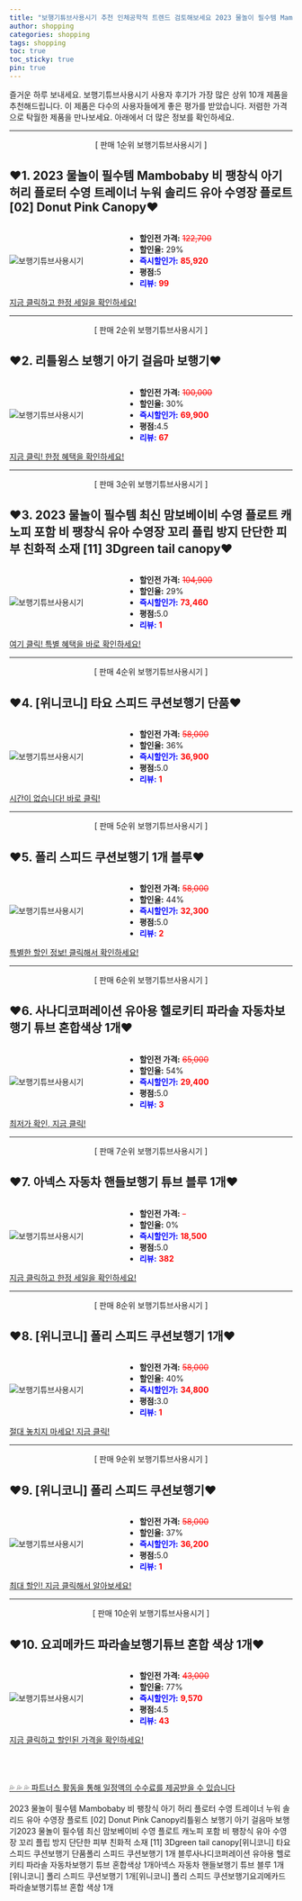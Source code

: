 ```yaml
---
title: "보행기튜브사용시기 추천 인체공학적 트렌드 검토해보세요 2023 물놀이 필수템 Mambobaby 비"
author: shopping
categories: shopping
tags: shopping
toc: true
toc_sticky: true
pin: true
---
```

즐거운 하루 보내세요.  보행기튜브사용시기 사용자 후기가 가장 많은 상위 10개 제품을 추천해드립니다. 이 제품은 다수의 사용자들에게 좋은 평가를 받았습니다. 저렴한 가격으로 탁월한 제품을 만나보세요. 아래에서 더 많은 정보를 확인하세요.

---
<p class="toplist" style="margin: 0 auto; display: block; width: fit-content;">[ 판매 1순위 보행기튜브사용시기 ]</p>

<h2><strong>❤️1. 2023 물놀이 필수템 Mambobaby 비 팽창식 아기 허리 플로터 수영 트레이너 누워 솔리드 유아 수영장 플로트 [02] Donut Pink Canopy❤️</strong></h2>

<div style="display: flex; align-items: center;">
    <div style="flex: 0.4;">
        <img src="https://thumbnail7.coupangcdn.com/thumbnails/remote/230x230ex/image/vendor_inventory/05a9/e1d413439b80e265a4fecee50e080d5ccc63936f52692dc48bb8734f30a4.jpg" alt="보행기튜브사용시기" style="max-width: 100%;">
    </div>
    <div style="flex: 0.6; margin-left: 10px;">
        <ul>
            <li><strong>할인전 가격:</strong> <del style="color: red;">122,700</del></li>
            <li><strong>할인율:</strong> 29%</li>
            <li><span style='color:blue'><strong>즉시할인가:</strong></span> <span style='color:red'><strong>85,920</strong></span></li>
            <li><strong>평점:</strong>5</li>
            <li><span style='color:blue'><strong>리뷰:</strong></span> <span style='color:red'><strong>99</strong></span></li>
        </ul>
    </div>
</div>
<div class="center">
    <a href="https://selin100587001.github.io?lptag=AF9450613&subid=githubio&pageKey=7489159641&traceid=V0-153&itemId=19579835377&vendorItemId=86687397858" class="myButton">
        지금 클릭하고 한정 세일을 확인하세요!
    </a>
</div>


---
<p class="toplist" style="margin: 0 auto; display: block; width: fit-content;">[ 판매 2순위 보행기튜브사용시기 ]</p>

<h2><strong>❤️2. 리틀윙스 보행기 아기 걸음마 보행기❤️</strong></h2>

<div style="display: flex; align-items: center;">
    <div style="flex: 0.4;">
        <img src="https://thumbnail10.coupangcdn.com/thumbnails/remote/230x230ex/image/vendor_inventory/6fd0/82ffe2a326f6ca098c779659688dd17d99eb01724a0c8431214fce114650.jpg" alt="보행기튜브사용시기" style="max-width: 100%;">
    </div>
    <div style="flex: 0.6; margin-left: 10px;">
        <ul>
            <li><strong>할인전 가격:</strong> <del style="color: red;">100,000</del></li>
            <li><strong>할인율:</strong> 30%</li>
            <li><span style='color:blue'><strong>즉시할인가:</strong></span> <span style='color:red'><strong>69,900</strong></span></li>
            <li><strong>평점:</strong>4.5</li>
            <li><span style='color:blue'><strong>리뷰:</strong></span> <span style='color:red'><strong>67</strong></span></li>
        </ul>
    </div>
</div>
<div class="center">
    <a href="https://selin100587001.github.io?lptag=AF9450613&subid=githubio&pageKey=4735959244&traceid=V0-153&itemId=6010851735&vendorItemId=73308581433" class="myButton">
        지금 클릭! 한정 혜택을 확인하세요!
    </a>
</div>


---
<p class="toplist" style="margin: 0 auto; display: block; width: fit-content;">[ 판매 3순위 보행기튜브사용시기 ]</p>

<h2><strong>❤️3. 2023 물놀이 필수템 최신 맘보베이비 수영 플로트 캐노피 포함 비 팽창식 유아 수영장 꼬리 플립 방지 단단한 피부 친화적 소재 [11] 3Dgreen tail canopy❤️</strong></h2>

<div style="display: flex; align-items: center;">
    <div style="flex: 0.4;">
        <img src="https://thumbnail9.coupangcdn.com/thumbnails/remote/230x230ex/image/vendor_inventory/6854/6e2efcd9a7298eecc5134de5371471a85dbd6a06f41b99e3007fc747cf08.jpg" alt="보행기튜브사용시기" style="max-width: 100%;">
    </div>
    <div style="flex: 0.6; margin-left: 10px;">
        <ul>
            <li><strong>할인전 가격:</strong> <del style="color: red;">104,900</del></li>
            <li><strong>할인율:</strong> 29%</li>
            <li><span style='color:blue'><strong>즉시할인가:</strong></span> <span style='color:red'><strong>73,460</strong></span></li>
            <li><strong>평점:</strong>5.0</li>
            <li><span style='color:blue'><strong>리뷰:</strong></span> <span style='color:red'><strong>1</strong></span></li>
        </ul>
    </div>
</div>
<div class="center">
    <a href="https://selin100587001.github.io?lptag=AF9450613&subid=githubio&pageKey=7489158083&traceid=V0-153&itemId=19579825550&vendorItemId=86687387999" class="myButton">
        여기 클릭! 특별 혜택을 바로 확인하세요!
    </a>
</div>


---
<p class="toplist" style="margin: 0 auto; display: block; width: fit-content;">[ 판매 4순위 보행기튜브사용시기 ]</p>

<h2><strong>❤️4. [위니코니] 타요 스피드 쿠션보행기 단품❤️</strong></h2>

<div style="display: flex; align-items: center;">
    <div style="flex: 0.4;">
        <img src="https://thumbnail10.coupangcdn.com/thumbnails/remote/230x230ex/image/vendor_inventory/b06b/10c97e6424502a9e9112c1871db817217de38718232f402decc95e484183.jpg" alt="보행기튜브사용시기" style="max-width: 100%;">
    </div>
    <div style="flex: 0.6; margin-left: 10px;">
        <ul>
            <li><strong>할인전 가격:</strong> <del style="color: red;">58,000</del></li>
            <li><strong>할인율:</strong> 36%</li>
            <li><span style='color:blue'><strong>즉시할인가:</strong></span> <span style='color:red'><strong>36,900</strong></span></li>
            <li><strong>평점:</strong>5.0</li>
            <li><span style='color:blue'><strong>리뷰:</strong></span> <span style='color:red'><strong>1</strong></span></li>
        </ul>
    </div>
</div>
<div class="center">
    <a href="https://selin100587001.github.io?lptag=AF9450613&subid=githubio&pageKey=6776908105&traceid=V0-153&itemId=15925893622&vendorItemId=90370505217" class="myButton">
        시간이 없습니다! 바로 클릭!
    </a>
</div>


---
<p class="toplist" style="margin: 0 auto; display: block; width: fit-content;">[ 판매 5순위 보행기튜브사용시기 ]</p>

<h2><strong>❤️5. 폴리 스피드 쿠션보행기 1개 블루❤️</strong></h2>

<div style="display: flex; align-items: center;">
    <div style="flex: 0.4;">
        <img src="https://thumbnail9.coupangcdn.com/thumbnails/remote/230x230ex/image/retail/images/2024/07/12/15/0/b1b32350-a2d9-40b1-b38b-69776a12fab9.jpg" alt="보행기튜브사용시기" style="max-width: 100%;">
    </div>
    <div style="flex: 0.6; margin-left: 10px;">
        <ul>
            <li><strong>할인전 가격:</strong> <del style="color: red;">58,000</del></li>
            <li><strong>할인율:</strong> 44%</li>
            <li><span style='color:blue'><strong>즉시할인가:</strong></span> <span style='color:red'><strong>32,300</strong></span></li>
            <li><strong>평점:</strong>5.0</li>
            <li><span style='color:blue'><strong>리뷰:</strong></span> <span style='color:red'><strong>2</strong></span></li>
        </ul>
    </div>
</div>
<div class="center">
    <a href="https://selin100587001.github.io?lptag=AF9450613&subid=githubio&pageKey=7991858386&traceid=V0-153&itemId=22215651444&vendorItemId=90679154428" class="myButton">
        특별한 할인 정보! 클릭해서 확인하세요!
    </a>
</div>


---
<p class="toplist" style="margin: 0 auto; display: block; width: fit-content;">[ 판매 6순위 보행기튜브사용시기 ]</p>

<h2><strong>❤️6. 사나디코퍼레이션 유아용 헬로키티 파라솔 자동차보행기 튜브 혼합색상 1개❤️</strong></h2>

<div style="display: flex; align-items: center;">
    <div style="flex: 0.4;">
        <img src="https://thumbnail9.coupangcdn.com/thumbnails/remote/230x230ex/image/retail/images/2024/04/05/14/8/4cd254ae-a413-44c6-8bf9-95fb1acbb9a1.jpg" alt="보행기튜브사용시기" style="max-width: 100%;">
    </div>
    <div style="flex: 0.6; margin-left: 10px;">
        <ul>
            <li><strong>할인전 가격:</strong> <del style="color: red;">65,000</del></li>
            <li><strong>할인율:</strong> 54%</li>
            <li><span style='color:blue'><strong>즉시할인가:</strong></span> <span style='color:red'><strong>29,400</strong></span></li>
            <li><strong>평점:</strong>5.0</li>
            <li><span style='color:blue'><strong>리뷰:</strong></span> <span style='color:red'><strong>3</strong></span></li>
        </ul>
    </div>
</div>
<div class="center">
    <a href="https://selin100587001.github.io?lptag=AF9450613&subid=githubio&pageKey=8011147528&traceid=V0-153&itemId=22350819477&vendorItemId=89395938600" class="myButton">
        최저가 확인, 지금 클릭!
    </a>
</div>


---
<p class="toplist" style="margin: 0 auto; display: block; width: fit-content;">[ 판매 7순위 보행기튜브사용시기 ]</p>

<h2><strong>❤️7. 아넥스 자동차 핸들보행기 튜브 블루 1개❤️</strong></h2>

<div style="display: flex; align-items: center;">
    <div style="flex: 0.4;">
        <img src="https://thumbnail8.coupangcdn.com/thumbnails/remote/230x230ex/image/vendor_inventory/images/2018/05/23/11/6/6b4c785d-16aa-4a8b-81bc-cab8d0dd23f8.jpg" alt="보행기튜브사용시기" style="max-width: 100%;">
    </div>
    <div style="flex: 0.6; margin-left: 10px;">
        <ul>
            <li><strong>할인전 가격:</strong> <del style="color: red;">-</del></li>
            <li><strong>할인율:</strong> 0%</li>
            <li><span style='color:blue'><strong>즉시할인가:</strong></span> <span style='color:red'><strong>18,500</strong></span></li>
            <li><strong>평점:</strong>5.0</li>
            <li><span style='color:blue'><strong>리뷰:</strong></span> <span style='color:red'><strong>382</strong></span></li>
        </ul>
    </div>
</div>
<div class="center">
    <a href="https://selin100587001.github.io?lptag=AF9450613&subid=githubio&pageKey=94012429&traceid=V0-153&itemId=291044975&vendorItemId=3715598173" class="myButton">
        지금 클릭하고 한정 세일을 확인하세요!
    </a>
</div>


---
<p class="toplist" style="margin: 0 auto; display: block; width: fit-content;">[ 판매 8순위 보행기튜브사용시기 ]</p>

<h2><strong>❤️8. [위니코니] 폴리 스피드 쿠션보행기 1개❤️</strong></h2>

<div style="display: flex; align-items: center;">
    <div style="flex: 0.4;">
        <img src="https://thumbnail7.coupangcdn.com/thumbnails/remote/230x230ex/image/vendor_inventory/d0d8/1631a6bacba7d2d905dc4677ab71ee46361cd28164b5a798d06d26ea9011.jpg" alt="보행기튜브사용시기" style="max-width: 100%;">
    </div>
    <div style="flex: 0.6; margin-left: 10px;">
        <ul>
            <li><strong>할인전 가격:</strong> <del style="color: red;">58,000</del></li>
            <li><strong>할인율:</strong> 40%</li>
            <li><span style='color:blue'><strong>즉시할인가:</strong></span> <span style='color:red'><strong>34,800</strong></span></li>
            <li><strong>평점:</strong>3.0</li>
            <li><span style='color:blue'><strong>리뷰:</strong></span> <span style='color:red'><strong>1</strong></span></li>
        </ul>
    </div>
</div>
<div class="center">
    <a href="https://selin100587001.github.io?lptag=AF9450613&subid=githubio&pageKey=8185744595&traceid=V0-153&itemId=23409790295&vendorItemId=90436888427" class="myButton">
        절대 놓치지 마세요! 지금 클릭!
    </a>
</div>


---
<p class="toplist" style="margin: 0 auto; display: block; width: fit-content;">[ 판매 9순위 보행기튜브사용시기 ]</p>

<h2><strong>❤️9. [위니코니] 폴리 스피드 쿠션보행기❤️</strong></h2>

<div style="display: flex; align-items: center;">
    <div style="flex: 0.4;">
        <img src="https://thumbnail7.coupangcdn.com/thumbnails/remote/230x230ex/image/vendor_inventory/d0d8/1631a6bacba7d2d905dc4677ab71ee46361cd28164b5a798d06d26ea9011.jpg" alt="보행기튜브사용시기" style="max-width: 100%;">
    </div>
    <div style="flex: 0.6; margin-left: 10px;">
        <ul>
            <li><strong>할인전 가격:</strong> <del style="color: red;">58,000</del></li>
            <li><strong>할인율:</strong> 37%</li>
            <li><span style='color:blue'><strong>즉시할인가:</strong></span> <span style='color:red'><strong>36,200</strong></span></li>
            <li><strong>평점:</strong>5.0</li>
            <li><span style='color:blue'><strong>리뷰:</strong></span> <span style='color:red'><strong>1</strong></span></li>
        </ul>
    </div>
</div>
<div class="center">
    <a href="https://selin100587001.github.io?lptag=AF9450613&subid=githubio&pageKey=8185764701&traceid=V0-153&itemId=23409853395&vendorItemId=90436951385" class="myButton">
        최대 할인! 지금 클릭해서 알아보세요!
    </a>
</div>


---
<p class="toplist" style="margin: 0 auto; display: block; width: fit-content;">[ 판매 10순위 보행기튜브사용시기 ]</p>

<h2><strong>❤️10. 요괴메카드 파라솔보행기튜브 혼합 색상 1개❤️</strong></h2>

<div style="display: flex; align-items: center;">
    <div style="flex: 0.4;">
        <img src="https://thumbnail10.coupangcdn.com/thumbnails/remote/230x230ex/image/retail/images/2019/07/04/17/5/0da22975-fde6-4973-9d98-71d6133a40f2.jpg" alt="보행기튜브사용시기" style="max-width: 100%;">
    </div>
    <div style="flex: 0.6; margin-left: 10px;">
        <ul>
            <li><strong>할인전 가격:</strong> <del style="color: red;">43,000</del></li>
            <li><strong>할인율:</strong> 77%</li>
            <li><span style='color:blue'><strong>즉시할인가:</strong></span> <span style='color:red'><strong>9,570</strong></span></li>
            <li><strong>평점:</strong>4.5</li>
            <li><span style='color:blue'><strong>리뷰:</strong></span> <span style='color:red'><strong>43</strong></span></li>
        </ul>
    </div>
</div>
<div class="center">
    <a href="https://selin100587001.github.io?lptag=AF9450613&subid=githubio&pageKey=253308005&traceid=V0-153&itemId=797119061&vendorItemId=5024164104" class="myButton">
        지금 클릭하고 할인된 가격을 확인하세요!
    </a>
</div>

<br><br><br>[💦 💦 💦 파트너스 활동을 통해 일정액의 수수료를 제공받을 수 있습니다](https://link.coupang.com/a/bcpT2c)<br><br>2023 물놀이 필수템 Mambobaby 비 팽창식 아기 허리 플로터 수영 트레이너 누워 솔리드 유아 수영장 플로트 [02] Donut Pink Canopy리틀윙스 보행기 아기 걸음마 보행기2023 물놀이 필수템 최신 맘보베이비 수영 플로트 캐노피 포함 비 팽창식 유아 수영장 꼬리 플립 방지 단단한 피부 친화적 소재 [11] 3Dgreen tail canopy[위니코니] 타요 스피드 쿠션보행기 단품폴리 스피드 쿠션보행기 1개 블루사나디코퍼레이션 유아용 헬로키티 파라솔 자동차보행기 튜브 혼합색상 1개아넥스 자동차 핸들보행기 튜브 블루 1개[위니코니] 폴리 스피드 쿠션보행기 1개[위니코니] 폴리 스피드 쿠션보행기요괴메카드 파라솔보행기튜브 혼합 색상 1개
